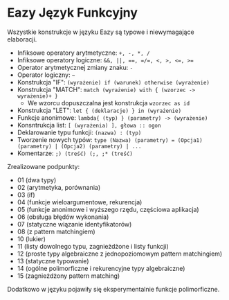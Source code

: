 # Eazy Język Funkcyjny

Wszystkie konstrukcje w języku Eazy są typowe i niewymagające elaboracji.

* Infiksowe operatory arytmetyczne: `+, -, *, /`
* Infiksowe operatory logiczne: `&&, ||, ==, =/=, <, >, <=, >=`
* Operator arytmetycznej zmiany znaku: `-`
* Operator logiczny: `~`
* Konstrukcja "IF": `(wyrażenie) if (warunek) otherwise (wyrażenie)`
* Konstrukcja "MATCH": `match (wyrażenie) with { (wzorzec -> wyrażenie)+ }`
    * We wzorcu dopuszczalna jest konstrukcja `wzorzec as id`
* Konstrukcja "LET": `let { (deklaracje) } in (wyrażenie)`
* Funkcje anonimowe: `lambda{ (typ) } (parametry) -> (wyrażenie)`
* Konsntrukcja list: `[ (wyrażenia) ], głowa :: ogon`
* Deklarowanie typu funkcji: `(nazwa) : (typ)`
* Tworzenie nowych typów: `type (Nazwa) (parametry) = (Opcja1) (parametry) | (Opcja2) (parametry) | ...`
* Komentarze: `;) (treść) (;, ;* (treść)`

Zrealizowane podpunkty:
+  01 (dwa typy)
+  02 (arytmetyka, porównania)
+  03 (if)
+  04 (funkcje wieloargumentowe, rekurencja)
+  05 (funkcje anonimowe i wyższego rzędu, częściowa aplikacja)
+  06 (obsługa błędów wykonania)
+  07 (statyczne wiązanie identyfikatorów)
+  08 (z pattern matchingiem)  
+  10 (lukier)
+  11 (listy dowolnego typu, zagnieżdżone i listy funkcji)
+  12 (proste typy algebraiczne z jednopoziomowym pattern matchingiem)
+  13 (statyczne typowanie)
+  14 (ogólne polimorficzne i rekurencyjne typy algebraiczne)
+  15 (zagnieżdżony pattern matching)

Dodatkowo w języku pojawiły się eksperymentalnie funkcje polimorficzne.

